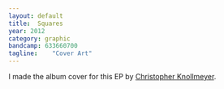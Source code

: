 ```yaml
---
layout: default
title:  Squares
year: 2012
category: graphic
bandcamp: 633660700
tagline:    "Cover Art"
---
```

I made the album cover for this EP by [Christopher Knollmeyer](//leaftype.net).
